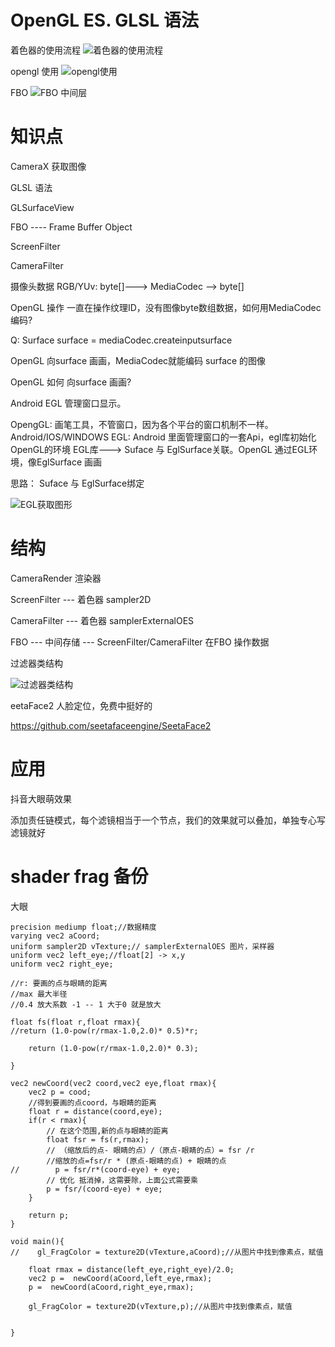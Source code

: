# OpenGL ES. GLSL 语法

着色器的使用流程
![着色器的使用流程](./着色器使用.png)

opengl 使用
![opengl使用](./结构.png)

FBO 
![FBO 中间层](./FBO.png)

# 知识点
CameraX 获取图像

GLSL 语法

GLSurfaceView

FBO ---- Frame Buffer Object

ScreenFilter

CameraFilter

摄像头数据 RGB/YUv: byte[]---> MediaCodec --> byte[]

OpenGL 操作 一直在操作纹理ID，没有图像byte数组数据，如何用MediaCodec编码?

Q:  Surface surface = mediaCodec.createinputsurface 

OpenGL 向surface 画画，MediaCodec就能编码 surface 的图像

OpenGL 如何 向surface 画画?

Android EGL 管理窗口显示。

OpengGL: 画笔工具，不管窗口，因为各个平台的窗口机制不一样。Android/IOS/WINDOWS
EGL: Android 里面管理窗口的一套Api，egl库初始化OpenGL的环境
EGL库---> Suface 与 EglSurface关联。OpenGL 通过EGL环境，像EglSurface 画画

思路： Suface 与 EglSurface绑定

![EGL获取图形](./EGL获取图像.png)

# 结构

CameraRender 渲染器

ScreenFilter --- 着色器 sampler2D

CameraFilter --- 着色器 samplerExternalOES

FBO --- 中间存储 --- ScreenFilter/CameraFilter 在FBO 操作数据

过滤器类结构

![过滤器类结构](./过滤器类结构.png)

eetaFace2 人脸定位，免费中挺好的

https://github.com/seetafaceengine/SeetaFace2

# 应用

抖音大眼萌效果

添加责任链模式，每个滤镜相当于一个节点，我们的效果就可以叠加，单独专心写滤镜就好


# shader frag 备份

大眼

```
precision mediump float;//数据精度
varying vec2 aCoord;
uniform sampler2D vTexture;// samplerExternalOES 图片，采样器
uniform vec2 left_eye;//float[2] -> x,y
uniform vec2 right_eye;

//r: 要画的点与眼睛的距离
//max 最大半径
//0.4 放大系数 -1 -- 1 大于0 就是放大

float fs(float r,float rmax){
//return (1.0-pow(r/rmax-1.0,2.0)* 0.5)*r;

    return (1.0-pow(r/rmax-1.0,2.0)* 0.3);

}

vec2 newCoord(vec2 coord,vec2 eye,float rmax){
    vec2 p = cood;
    //得到要画的点coord，与眼睛的距离
    float r = distance(coord,eye);
    if(r < rmax){
        // 在这个范围,新的点与眼睛的距离
        float fsr = fs(r,rmax);
        // （缩放后的点- 眼睛的点）/（原点-眼睛的点）= fsr /r
        //缩放的点=fsr/r * (原点-眼睛的点) + 眼睛的点
//        p = fsr/r*(coord-eye) + eye;
        // 优化 抵消掉，这需要除，上面公式需要乘
        p = fsr/(coord-eye) + eye;
    }

    return p;
}

void main(){
//    gl_FragColor = texture2D(vTexture,aCoord);//从图片中找到像素点，赋值

    float rmax = distance(left_eye,right_eye)/2.0;
    vec2 p =  newCoord(aCoord,left_eye,rmax);
    p =  newCoord(aCoord,right_eye,rmax);

    gl_FragColor = texture2D(vTexture,p);//从图片中找到像素点，赋值


}


```